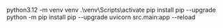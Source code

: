 python3.12 -m venv venv
.\venv\Scripts\activate
pip install pip --upgrade
python -m pip install pip --upgrade
uvicorn src.main:app --reload